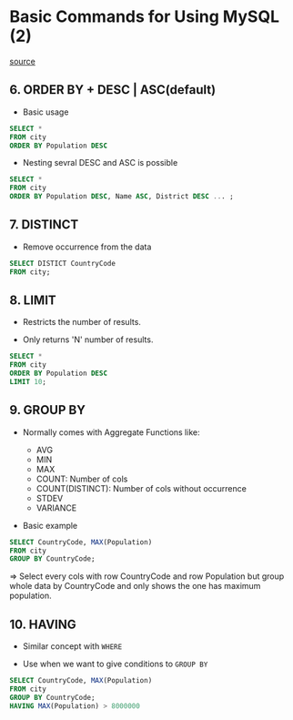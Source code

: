 # Basic Commands for Using MySQL (2)

[source]("https://www.youtube.com/watch?v=vgIc4ctNFbc&t=364s")

## 6. ORDER BY + DESC | ASC(default)

- Basic usage

```SQL
SELECT *
FROM city
ORDER BY Population DESC
```

- Nesting sevral DESC and ASC is possible

```SQL
SELECT *
FROM city
ORDER BY Population DESC, Name ASC, District DESC ... ;
```

## 7. DISTINCT

- Remove occurrence from the data

```SQL
SELECT DISTICT CountryCode
FROM city;
```

## 8. LIMIT

- Restricts the number of results.

- Only returns 'N' number of results.

```SQL
SELECT *
FROM city
ORDER BY Population DESC
LIMIT 10;
```

## 9. GROUP BY

- Normally comes with Aggregate Functions like:
    - AVG
    - MIN
    - MAX
    - COUNT: Number of cols
    - COUNT(DISTINCT): Number of cols without occurrence
    - STDEV
    - VARIANCE

- Basic example

```SQL
SELECT CountryCode, MAX(Population)
FROM city
GROUP BY CountryCode;
```

=> Select every cols with row CountryCode and row Population but group whole data by CountryCode and only shows the one has maximum population.

## 10. HAVING

- Similar concept with `WHERE`

- Use when we want to give conditions to `GROUP BY`

```SQL
SELECT CountryCode, MAX(Population)
FROM city
GROUP BY CountryCode;
HAVING MAX(Population) > 8000000
```
